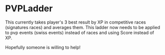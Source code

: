 # PVPLadder

This currently takes player's 3 best result by XP in competitive races (signatures races) and averages them. This ladder now needs to be applied to pvp events (swiss events) instead of races and using Score instead of XP.

Hopefully someone is willing to help!